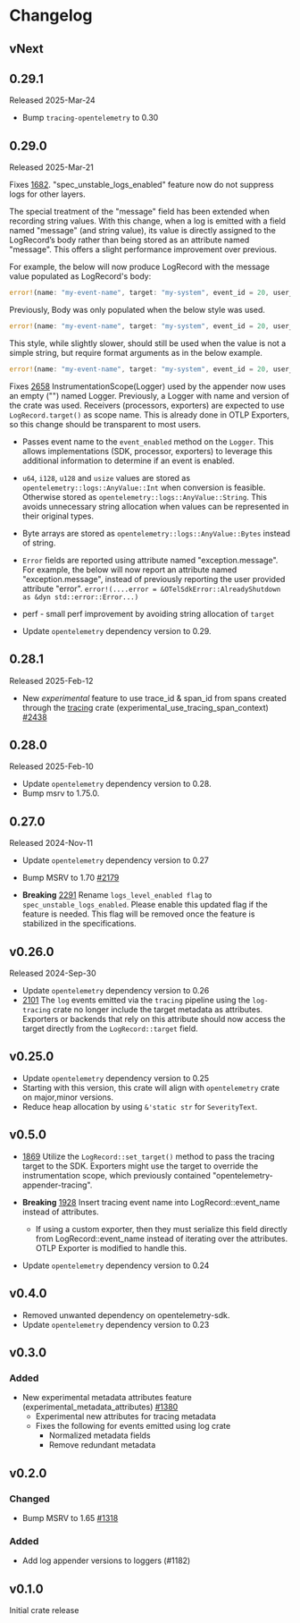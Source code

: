 # Changelog

## vNext

## 0.29.1

Released 2025-Mar-24

- Bump `tracing-opentelemetry` to 0.30


## 0.29.0

Released 2025-Mar-21

Fixes [1682](https://github.com/open-telemetry/opentelemetry-rust/issues/1682).
"spec_unstable_logs_enabled" feature now do not suppress logs for other layers.

The special treatment of the "message" field has been extended when recording
string values. With this change, when a log is emitted with a field named
"message" (and string value), its value is directly assigned to the LogRecord’s
body rather than being stored as an attribute named "message". This offers a
slight performance improvement over previous.

For example, the below will now produce LogRecord with the message value
populated as LogRecord's body:

```rust
error!(name: "my-event-name", target: "my-system", event_id = 20, user_name = "otel", user_email = "otel@opentelemetry.io", message = "This is an example message");
```

Previously, Body was only populated when the below style was used.

```rust
error!(name: "my-event-name", target: "my-system", event_id = 20, user_name = "otel", user_email = "otel@opentelemetry.io", "This is an example message");
```

This style, while slightly slower, should still be used when the value is not a
simple string, but require format arguments as in the below example.

```rust
error!(name: "my-event-name", target: "my-system", event_id = 20, user_name = "otel", user_email = "otel@opentelemetry.io", "This is an example message with format arguments {} and {}", "foo", "bar");
```

Fixes [2658](https://github.com/open-telemetry/opentelemetry-rust/issues/2658)
InstrumentationScope(Logger) used by the appender now uses an empty ("") named
Logger. Previously, a Logger with name and version of the crate was used.
Receivers (processors, exporters) are expected to use `LogRecord.target()` as
scope name. This is already done in OTLP Exporters, so this change should be
transparent to most users.

- Passes event name  to the `event_enabled` method on the `Logger`. This allows
  implementations (SDK, processor, exporters) to leverage this additional
  information to determine if an event is enabled.

- `u64`, `i128`, `u128` and `usize` values are stored as `opentelemetry::logs::AnyValue::Int`
when conversion is feasible. Otherwise stored as
`opentelemetry::logs::AnyValue::String`. This avoids unnecessary string
allocation when values can be represented in their original types.
- Byte arrays are stored as `opentelemetry::logs::AnyValue::Bytes` instead
of string.
- `Error` fields are reported using attribute named "exception.message". For
  example, the below will now report an attribute named "exception.message",
  instead of previously reporting the user provided attribute "error".
  `error!(....error = &OTelSdkError::AlreadyShutdown as &dyn std::error::Error...)`
- perf - small perf improvement by avoiding string allocation of `target`
- Update `opentelemetry` dependency version to 0.29.

## 0.28.1

Released 2025-Feb-12

- New *experimental* feature to use trace_id & span_id from spans created through the [tracing](https://crates.io/crates/tracing) crate (experimental_use_tracing_span_context) [#2438](https://github.com/open-telemetry/opentelemetry-rust/pull/2438)

## 0.28.0

Released 2025-Feb-10

- Update `opentelemetry` dependency version to 0.28.
- Bump msrv to 1.75.0.

## 0.27.0

Released 2024-Nov-11

- Update `opentelemetry` dependency version to 0.27

- Bump MSRV to 1.70 [#2179](https://github.com/open-telemetry/opentelemetry-rust/pull/2179)
- **Breaking** [2291](https://github.com/open-telemetry/opentelemetry-rust/pull/2291) Rename `logs_level_enabled flag` to `spec_unstable_logs_enabled`. Please enable this updated flag if the feature is needed. This flag will be removed once the feature is stabilized in the specifications.

## v0.26.0

Released 2024-Sep-30

- Update `opentelemetry` dependency version to 0.26
- [2101](https://github.com/open-telemetry/opentelemetry-rust/pull/2101) The `log` events emitted via the `tracing` pipeline using the `log-tracing` crate no longer include the target metadata as attributes. Exporters or backends that rely on this attribute should now access the target directly from the `LogRecord::target` field.

## v0.25.0

- Update `opentelemetry` dependency version to 0.25
- Starting with this version, this crate will align with `opentelemetry` crate
  on major,minor versions.
- Reduce heap allocation by using `&'static str` for `SeverityText`.

## v0.5.0

- [1869](https://github.com/open-telemetry/opentelemetry-rust/pull/1869) Utilize the `LogRecord::set_target()` method to pass the tracing target to the SDK.
  Exporters might use the target to override the instrumentation scope, which previously contained "opentelemetry-appender-tracing".

- **Breaking** [1928](https://github.com/open-telemetry/opentelemetry-rust/pull/1928) Insert tracing event name into LogRecord::event_name instead of attributes.
  - If using a custom exporter, then they must serialize this field directly from LogRecord::event_name instead of iterating over the attributes. OTLP Exporter is modified to handle this.
- Update `opentelemetry` dependency version to 0.24

## v0.4.0

- Removed unwanted dependency on opentelemetry-sdk.
- Update `opentelemetry` dependency version to 0.23

## v0.3.0

### Added

- New experimental metadata attributes feature (experimental\_metadata\_attributes) [#1380](https://github.com/open-telemetry/opentelemetry-rust/pull/1380)
  - Experimental new attributes for tracing metadata
  - Fixes the following for events emitted using log crate
    - Normalized metadata fields
    - Remove redundant metadata

## v0.2.0

### Changed

- Bump MSRV to 1.65 [#1318](https://github.com/open-telemetry/opentelemetry-rust/pull/1318)

### Added

- Add log appender versions to loggers (#1182)

## v0.1.0

Initial crate release

